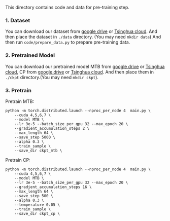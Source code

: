 This directory contains code and data for pre-training step.

### 1. Dataset 

You can download our dataset from [google drive]() or [Tsinghua cloud](https://cloud.tsinghua.edu.cn/f/f55fd09903c94baa9436/?dl=1). And then place the dataset in `./data` directory. (You may need `mkdir data`) And then run `code/prepare_data.py` to prepare pre-training data.

### 2. Pretrained Model

You can download our pretrained model MTB from [google drive]() or [Tsinghua cloud](https://cloud.tsinghua.edu.cn/f/5ce773cc67294ce488e5/?dl=1), CP from [google drive]() or [Tsinghua cloud](https://cloud.tsinghua.edu.cn/f/4097d1055962483cb6d9/?dl=1). And then place them in `./ckpt` directory.(You may need `mkdir ckpt`).

### 3. Pretrain
Pretrain MTB:
```shell
python -m torch.distributed.launch --nproc_per_node 4  main.py \
	--cuda 4,5,6,7 \
	--model MTB \
	--lr 3e-5 --batch_size_per_gpu 32 --max_epoch 20 \
	--gradient_accumulation_steps 2 \
	--max_length 64 \
	--save_step 5000 \
	--alpha 0.3 \
	--train_sample \
	--save_dir ckpt_mtb \
```
Pretrain CP:

```shell
python -m torch.distributed.launch --nproc_per_node 4  main.py \
	--cuda 4,5,6,7 \
	--model MTB \
	--lr 3e-5 --batch_size_per_gpu 32 --max_epoch 20 \
	--gradient_accumulation_steps 16 \
	--max_length 64 \
	--save_step 500 \
	--alpha 0.3 \
	--temperature 0.05 \
	--train_sample \
	--save_dir ckpt_cp \
```
